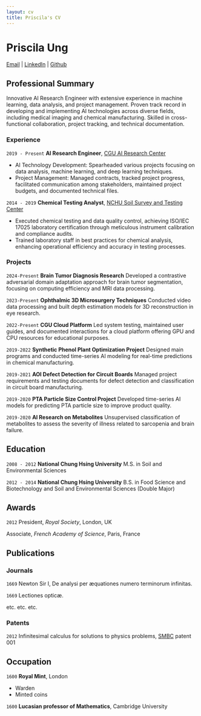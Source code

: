 ```yaml
---
layout: cv
title: Priscila's CV
---
```

# Priscila Ung
<div id="webaddress">
<a href="pici9218@gmail.com">Email</a>
| <a href="https://www.linkedin.com/in/priscilaung">LinkedIn</a>
| <a href="https://github.com/Poopogen">Github</a> 
</div>


## Professional Summary
Innovative AI Research Engineer with extensive experience in machine learning, data analysis, and project management. Proven track record in developing and implementing AI technologies across diverse fields, including medical imaging and chemical manufacturing. Skilled in cross-functional collaboration, project tracking, and technical documentation.

### Experience
`2019 - Present`
__AI Research Engineer__, <a href="https://www.cgu.edu.tw/aic-en">CGU AI Research Center</a>
- AI Technology Development: Spearheaded various projects focusing on data analysis, machine learning, and deep learning techniques.
- Project Management: Managed contracts, tracked project progress, facilitated communication among stakeholders, maintained project budgets, and documented technical files.

`2014 - 2019`
__Chemical Testing Analyst__, <a href="https://sstc.nchu.edu.tw/EN/index">NCHU Soil Survey and Testing Center</a>
- Executed chemical testing and data quality control, achieving ISO/IEC 17025 laboratory certification through meticulous instrument calibration and compliance audits.
- Trained laboratory staff in best practices for chemical analysis, enhancing operational efficiency and accuracy in testing processes.




### Projects
`2024-Present`
__Brain Tumor Diagnosis Research__ 
Developed a contrastive adversarial domain adaptation approach for brain tumor segmentation, focusing on computing efficiency and MRI data processing.

`2023-Present`
__Ophthalmic 3D Microsurgery Techniques__ 
Conducted video data processing and built depth estimation models for 3D reconstruction in eye research.

`2022-Present`
__CGU Cloud Platform__ 
Led system testing, maintained user guides, and documented interactions for a cloud platform offering GPU and CPU resources for educational purposes.

`2019-2022`
__Synthetic Phenol Plant Optimization Project__
Designed main programs and conducted time-series AI modeling for real-time predictions in chemical manufacturing.

`2019-2021`
__AOI Defect Detection for Circuit Boards__
Managed project requirements and testing documents for defect detection and classification in circuit board manufacturing.

`2019-2020`
__PTA Particle Size Control Project__
Developed time-series AI models for predicting PTA particle size to improve product quality.

`2019-2020`
__AI Research on Metabolites__
Unsupervised classification of metabolites to assess the severity of illness related to sarcopenia and brain failure.




## Education
`2008 - 2012`
__National Chung Hsing University__
M.S. in Soil and Environmental Sciences

`2012 - 2014`
__National Chung Hsing University__
B.S. in Food Science and Biotechnology and Soil and Environmental Sciences (Double Major)


## Awards

`2012`
President, *Royal Society*, London, UK

Associate, *French Academy of Science*, Paris, France



## Publications

<!-- A list is also available [online](http://scholar.google.co.uk/citations?user=LTOTl0YAAAAJ) -->

### Journals

`1669`
Newton Sir I, De analysi per æquationes numero terminorum infinitas. 

`1669`
Lectiones opticæ.

etc. etc. etc.

### Patents

`2012`
Infinitesimal calculus for solutions to physics problems, [SMBC](http://www.techdirt.com/articles/20121011/09312820678/if-patents-had-been-around-time-newton.shtml) patent 001


## Occupation

`1600`
__Royal Mint__, London

- Warden
- Minted coins

`1600`
__Lucasian professor of Mathematics__, Cambridge University



<!-- ### Footer

Last updated: May 2013 -->



